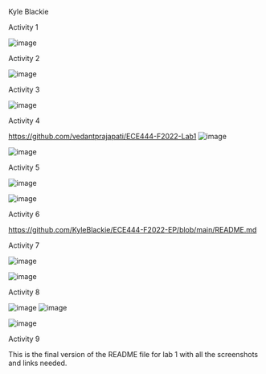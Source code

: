 Kyle Blackie

Activity 1

![image](https://user-images.githubusercontent.com/22103819/190865146-5cbd142b-375b-4706-946f-6d9db05d95f1.png)

Activity 2

![image](https://user-images.githubusercontent.com/22103819/190865389-6d4f3632-4c08-4af1-84a2-f348322ab979.png)

Activity 3

![image](https://user-images.githubusercontent.com/22103819/190865868-87054eda-acdf-4795-a97b-23d752243d81.png)

Activity 4

https://github.com/vedantprajapati/ECE444-F2022-Lab1
![image](https://user-images.githubusercontent.com/22103819/190869505-f2f5367f-d611-41b2-98be-0db98f4b4ed9.png)

![image](https://user-images.githubusercontent.com/22103819/191369120-c4a55641-402e-4df9-8ed6-021cf71bfbb4.png)

Activity 5

![image](https://user-images.githubusercontent.com/22103819/191373362-81d3efbe-3425-4764-8484-7c9de4120ba4.png)

![image](https://user-images.githubusercontent.com/22103819/191373389-d30edd13-73f7-409b-8916-5e3f66bb7966.png)

Activity 6

https://github.com/KyleBlackie/ECE444-F2022-EP/blob/main/README.md

Activity 7

![image](https://user-images.githubusercontent.com/22103819/191377706-740c6226-61ba-440c-96f8-abf9440d42b0.png)

![image](https://user-images.githubusercontent.com/22103819/191377120-8d2ac429-f8dd-44ed-9694-2d2b27a11b93.png)

Activity 8

![image](https://user-images.githubusercontent.com/22103819/191379327-c71e9705-a563-491d-9822-93a96fa6a84b.png)
![image](https://user-images.githubusercontent.com/22103819/191379357-c3071136-71df-404d-aad0-099780db8435.png)

![image](https://user-images.githubusercontent.com/22103819/191379150-5c51989b-124e-4ff5-8db3-8115bbb4b32c.png)

Activity 9

This is the final version of the README file for lab 1 with all the screenshots and links needed.
